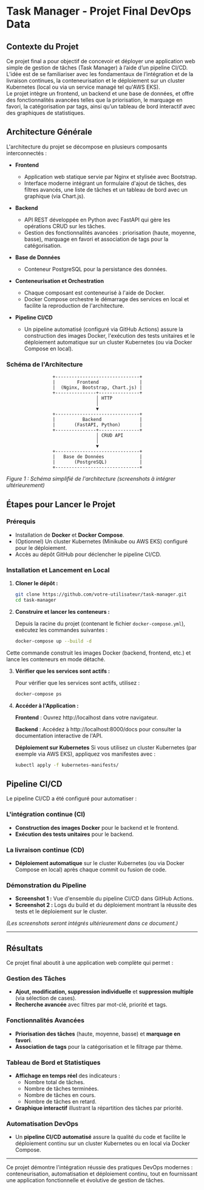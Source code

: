 # Task Manager - Projet Final DevOps Data

## Contexte du Projet
Ce projet final a pour objectif de concevoir et déployer une application web simple de gestion de tâches (Task Manager) à l’aide d’un pipeline CI/CD.  
L’idée est de se familiariser avec les fondamentaux de l’intégration et de la livraison continues, la conteneurisation et le déploiement sur un cluster Kubernetes (local ou via un service managé tel qu'AWS EKS).  
Le projet intègre un frontend, un backend et une base de données, et offre des fonctionnalités avancées telles que la priorisation, le marquage en favori, la catégorisation par tags, ainsi qu’un tableau de bord interactif avec des graphiques de statistiques.

## Architecture Générale
L'architecture du projet se décompose en plusieurs composants interconnectés :

- **Frontend**  
  - Application web statique servie par Nginx et stylisée avec Bootstrap.  
  - Interface moderne intégrant un formulaire d'ajout de tâches, des filtres avancés, une liste de tâches et un tableau de bord avec un graphique (via Chart.js).

- **Backend**  
  - API REST développée en Python avec FastAPI qui gère les opérations CRUD sur les tâches.  
  - Gestion des fonctionnalités avancées : priorisation (haute, moyenne, basse), marquage en favori et association de tags pour la catégorisation.

- **Base de Données**  
  - Conteneur PostgreSQL pour la persistance des données.

- **Conteneurisation et Orchestration**  
  - Chaque composant est conteneurisé à l'aide de Docker.  
  - Docker Compose orchestre le démarrage des services en local et facilite la reproduction de l'architecture.

- **Pipeline CI/CD**  
  - Un pipeline automatisé (configuré via GitHub Actions) assure la construction des images Docker, l'exécution des tests unitaires et le déploiement automatique sur un cluster Kubernetes (ou via Docker Compose en local).

### Schéma de l'Architecture

  ```plaintext
                   +-------------------------------+
                   |        Frontend               |
                   |  (Nginx, Bootstrap, Chart.js) |
                   +---------------+---------------+
                                   │ HTTP
                                   │
                                   ▼
                   +-------------------------------+
                   |          Backend              |
                   |       (FastAPI, Python)       |
                   +---------------+---------------+
                                   │ CRUD API
                                   │
                                   ▼
                   +-------------------------------+
                   |   Base de Données             |
                   |       (PostgreSQL)            |
                   +-------------------------------+
```

*Figure 1 : Schéma simplifié de l'architecture (screenshots à intégrer ultérieurement)*

## Étapes pour Lancer le Projet

### Prérequis
- Installation de **Docker** et **Docker Compose**.
- (Optionnel) Un cluster Kubernetes (Minikube ou AWS EKS) configuré pour le déploiement.
- Accès au dépôt GitHub pour déclencher le pipeline CI/CD.

### Installation et Lancement en Local
1. **Cloner le dépôt :**
   ```bash
   git clone https://github.com/votre-utilisateur/task-manager.git
   cd task-manager 
    ```

2. **Construire et lancer les conteneurs  :**

    Depuis la racine du projet (contenant le fichier `docker-compose.yml`), exécutez les commandes suivantes :

    ```bash
    docker-compose up --build -d
    ```

Cette commande construit les images Docker (backend, frontend, etc.) et lance les conteneurs en mode détaché.

3. **Vérifier que les services sont actifs   :**

    Pour vérifier que les services sont actifs, utilisez :

    ```bash
    docker-compose ps
    ```

4. **Accéder à l'Application   :**
 
    **Frontend** :
    Ouvrez http://localhost dans votre navigateur.

    **Backend** :
    Accédez à http://localhost:8000/docs pour consulter la documentation interactive de l'API.

    **Déploiement sur Kubernetes**
    Si vous utilisez un cluster Kubernetes (par exemple via AWS EKS), appliquez vos manifestes avec :

    ```bash
    kubectl apply -f kubernetes-manifests/
    ```

## Pipeline CI/CD

Le pipeline CI/CD a été configuré pour automatiser :

### L'intégration continue (CI)
- **Construction des images Docker** pour le backend et le frontend.
- **Exécution des tests unitaires** pour le backend.

### La livraison continue (CD)
- **Déploiement automatique** sur le cluster Kubernetes (ou via Docker Compose en local) après chaque commit ou fusion de code.

### Démonstration du Pipeline
- **Screenshot 1 :** Vue d'ensemble du pipeline CI/CD dans GitHub Actions.
- **Screenshot 2 :** Logs du build et du déploiement montrant la réussite des tests et le déploiement sur le cluster.

*(Les screenshots seront intégrés ultérieurement dans ce document.)*

---

## Résultats

Ce projet final aboutit à une application web complète qui permet :

### Gestion des Tâches
- **Ajout, modification, suppression individuelle** et **suppression multiple** (via sélection de cases).
- **Recherche avancée** avec filtres par mot-clé, priorité et tags.

### Fonctionnalités Avancées
- **Priorisation des tâches** (haute, moyenne, basse) et **marquage en favori**.
- **Association de tags** pour la catégorisation et le filtrage par thème.

### Tableau de Bord et Statistiques
- **Affichage en temps réel** des indicateurs :
  - Nombre total de tâches.
  - Nombre de tâches terminées.
  - Nombre de tâches en cours.
  - Nombre de tâches en retard.
- **Graphique interactif** illustrant la répartition des tâches par priorité.

### Automatisation DevOps
- Un **pipeline CI/CD automatisé** assure la qualité du code et facilite le déploiement continu sur un cluster Kubernetes ou en local via Docker Compose.

---

Ce projet démontre l'intégration réussie des pratiques DevOps modernes : conteneurisation, automatisation et déploiement continu, tout en fournissant une application fonctionnelle et évolutive de gestion de tâches.
